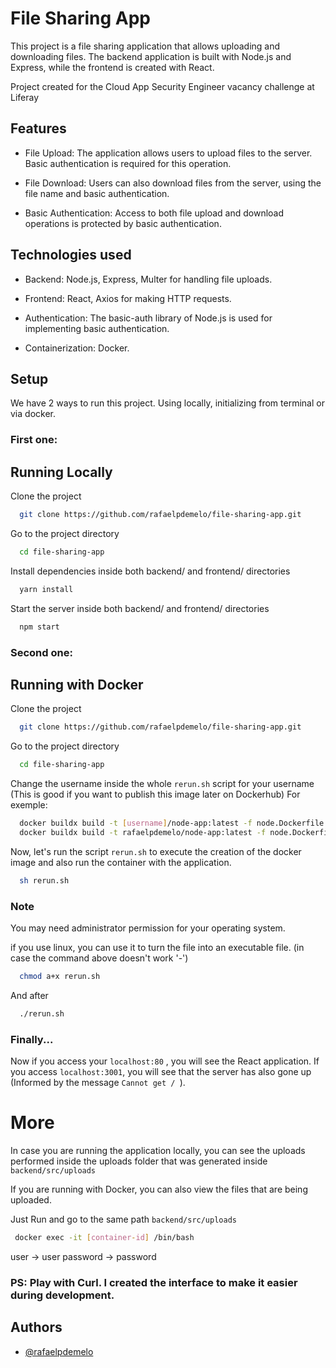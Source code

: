 
# File Sharing App

This project is a file sharing application that allows uploading and downloading files. The backend application is built with Node.js and Express, while the frontend is created with React.

Project created for the Cloud App Security Engineer vacancy challenge at Liferay
## Features

- File Upload: The application allows users to upload files to the server. Basic authentication is required for this operation.

- File Download: Users can also download files from the server, using the file name and basic authentication.

- Basic Authentication: Access to both file upload and download operations is protected by basic authentication.




## Technologies used

- Backend: Node.js, Express, Multer for handling file uploads.

- Frontend: React, Axios for making HTTP requests.

- Authentication: The basic-auth library of Node.js is used for implementing basic authentication.

- Containerization: Docker.
## Setup

We have 2 ways to run this project. Using locally, initializing from terminal or via docker.

### First one:

    
## Running Locally

Clone the project

```bash
  git clone https://github.com/rafaelpdemelo/file-sharing-app.git
```

Go to the project directory

```bash
  cd file-sharing-app
```

Install dependencies inside both backend/ and frontend/ directories

```bash
  yarn install
```

Start the server inside both backend/ and frontend/ directories

```bash
  npm start
```


### Second one:
## Running with Docker



Clone the project

```bash
  git clone https://github.com/rafaelpdemelo/file-sharing-app.git
```

Go to the project directory

```bash
  cd file-sharing-app
```

Change the username inside the whole ```rerun.sh``` script for your username (This is good if you want to publish this image later on Dockerhub)
For exemple:

```bash
  docker buildx build -t [username]/node-app:latest -f node.Dockerfile .
  docker buildx build -t rafaelpdemelo/node-app:latest -f node.Dockerfile .
```

Now, let's run the script ```rerun.sh``` to execute the creation of the docker image and also run the container with the application.

```bash
  sh rerun.sh
```

### Note

You may need administrator permission for your operating system.

if you use linux, you can use it to turn the file into an executable file. (in case the command above doesn't work '-')

```bash
  chmod a+x rerun.sh 
```

And after

```bash
  ./rerun.sh 
```

### Finally...

Now if you access your ```localhost:80``` , you will see the React application. If you access ```localhost:3001```, you will see that the server has also gone up (Informed by the message ```Cannot get / ```).
# More

In case you are running the application locally, you can see the uploads performed inside the uploads folder that was generated inside ```backend/src/uploads```

If you are running with Docker, you can also view the files that are being uploaded.

Just Run and go to the same path ```backend/src/uploads```

```bash
 docker exec -it [container-id] /bin/bash
```

user -> user
password -> password 

### PS: Play with Curl. I created the interface to make it easier during development. 


## Authors

- [@rafaelpdemelo](https://www.github.com/rafaelpdemelo)


